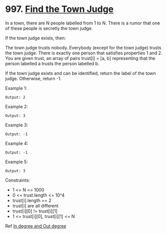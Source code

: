 # 997. [Find the Town Judge](https://leetcode.com/problems/find-the-town-judge/)

In a town, there are N people labelled from 1 to N.  There is a rumor that one of these people is secretly the town judge.

If the town judge exists, then:

The town judge trusts nobody.
Everybody (except for the town judge) trusts the town judge.
There is exactly one person that satisfies properties 1 and 2.
You are given trust, an array of pairs trust[i] = [a, b] representing that the person labelled a trusts the person labelled b.

If the town judge exists and can be identified, return the label of the town judge.  Otherwise, return -1.

Example 1:

```Input: N = 2, trust = [[1,2]]
Output: 2
```

Example 2:

```Input: N = 3, trust = [[1,3],[2,3]]
Output: 3
```

Example 3:

```Input: N = 3, trust = [[1,3],[2,3],[3,1]]
Output: -1
```

Example 4:

```Input: N = 3, trust = [[1,2],[2,3]]
Output: -1
```

Example 5:

```Input: N = 4, trust = [[1,3],[1,4],[2,3],[2,4],[4,3]]
Output: 3
```

Constraints:

- 1 <= N <= 1000
- 0 <= trust.length <= 10^4
- trust[i].length == 2
- trust[i] are all different
- trust[i][0] != trust[i][1]
- 1 <= trust[i][0], trust[i][1] <= N

Ref
[In degree and Out degree](http://mathonline.wikidot.com/out-degree-sequence-and-in-degree-sequence)